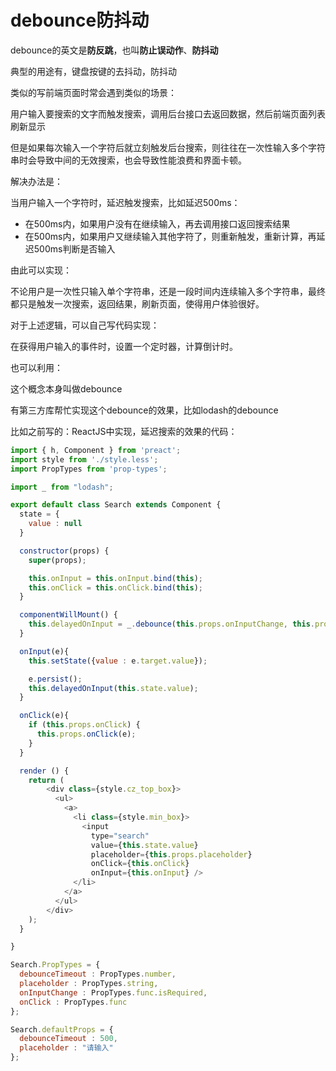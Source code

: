 # debounce防抖动

debounce的英文是**防反跳**，也叫**防止误动作**、**防抖动**

典型的用途有，键盘按键的去抖动，防抖动

类似的写前端页面时常会遇到类似的场景：

用户输入要搜索的文字而触发搜索，调用后台接口去返回数据，然后前端页面列表刷新显示

但是如果每次输入一个字符后就立刻触发后台搜索，则往往在一次性输入多个字符串时会导致中间的无效搜索，也会导致性能浪费和界面卡顿。

解决办法是：

当用户输入一个字符时，延迟触发搜索，比如延迟500ms：
* 在500ms内，如果用户没有在继续输入，再去调用接口返回搜索结果
* 在500ms内，如果用户又继续输入其他字符了，则重新触发，重新计算，再延迟500ms判断是否输入

由此可以实现：

不论用户是一次性只输入单个字符串，还是一段时间内连续输入多个字符串，最终都只是触发一次搜索，返回结果，刷新页面，使得用户体验很好。

对于上述逻辑，可以自己写代码实现：

在获得用户输入的事件时，设置一个定时器，计算倒计时。

也可以利用：

这个概念本身叫做debounce

有第三方库帮忙实现这个debounce的效果，比如lodash的debounce

比如之前写的：ReactJS中实现，延迟搜索的效果的代码：

```js
import { h, Component } from 'preact';
import style from './style.less';
import PropTypes from 'prop-types';

import _ from "lodash";

export default class Search extends Component {
  state = {
    value : null
  }

  constructor(props) {
    super(props);

    this.onInput = this.onInput.bind(this);
    this.onClick = this.onClick.bind(this);
  }

  componentWillMount() {
    this.delayedOnInput = _.debounce(this.props.onInputChange, this.props.debounceTimeout);
  }

  onInput(e){
    this.setState({value : e.target.value});

    e.persist();
    this.delayedOnInput(this.state.value);
  }

  onClick(e){
    if (this.props.onClick) {
      this.props.onClick(e);
    }
  }

  render () {
    return (
        <div class={style.cz_top_box}>
          <ul>
            <a>
              <li class={style.min_box}>
                <input
                  type="search"
                  value={this.state.value}
                  placeholder={this.props.placeholder}
                  onClick={this.onClick}
                  onInput={this.onInput} />
              </li>
            </a>
          </ul>
        </div>
    );
  }

}

Search.PropTypes = {
  debounceTimeout : PropTypes.number,
  placeholder : PropTypes.string,
  onInputChange : PropTypes.func.isRequired,
  onClick : PropTypes.func
};

Search.defaultProps = {
  debounceTimeout : 500,
  placeholder : "请输入"
};
```

